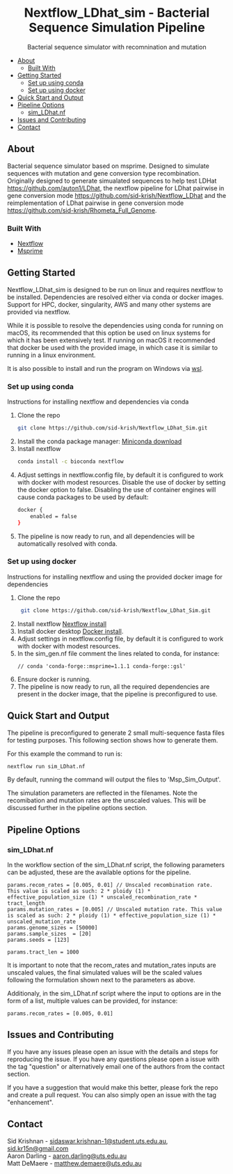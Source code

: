 <h1 align="center">Nextflow_LDhat_sim - Bacterial Sequence Simulation Pipeline</h1>
  <p align="center">
    Bacterial sequence simulator with recomnination and mutation

- [About](#about)
  - [Built With](#built-with)
- [Getting Started](#getting-started)
  - [Set up using conda](#set-up-using-conda)
  - [Set up using docker](#set-up-using-docker)
- [Quick Start and Output](#quick-start-and-output)
- [Pipeline Options](#pipeline-options)
  - [sim_LDhat.nf](#sim_ldhatnf)
- [Issues and Contributing](#issues-and-contributing)
- [Contact](#contact)

<!-- ABOUT -->
## About
Bacterial sequence simulator based on msprime. Designed to simulate sequences with mutation and gene conversion type recombination. Originally designed to generate simualated sequences to help test LDHat https://github.com/auton1/LDhat, the nextflow pipeline for LDhat pairwise in gene conversion mode https://github.com/sid-krish/Nextflow_LDhat and the reimplementation of LDhat pairwise in gene conversion mode https://github.com/sid-krish/Rhometa_Full_Genome.

### Built With
* [Nextflow](https://www.nextflow.io/)
* [Msprime](https://tskit.dev/msprime/docs/stable/intro.html)


<!-- GETTING STARTED -->
## Getting Started

Nextflow_LDhat_sim is designed to be run on linux and requires nextflow to be installed. 
Dependencies are resolved either via conda or docker images. Support for HPC, docker, singularity, AWS and many other systems are provided via nextflow.

While it is possible to resolve the dependencies using conda for running on macOS, its recommended that this option be used on linux systems for which it has been extensively test.
If running on macOS it recommended that docker be used with the provided image, in which case it is similar to running in a linux environment.

It is also possible to install and run the program on Windows via [wsl](https://docs.microsoft.com/en-us/windows/wsl/install).

### Set up using conda
Instructions for installing nextflow and dependencies via conda
1. Clone the repo
   ```sh
   git clone https://github.com/sid-krish/Nextflow_LDhat_Sim.git
   ```
2. Install the conda package manager: [Miniconda download](https://conda.io/en/latest/miniconda.html)
3. Install nextflow
   ```sh
   conda install -c bioconda nextflow
   ```
4. Adjust settings in nextflow.config file, by default it is configured to work with docker with modest resources.
   Disable the use of docker by setting the docker option to false. Disabling the use of container engines will cause conda packages to be used by default:
   ```sh
   docker {
       enabled = false
   }
   ```
5. The pipeline is now ready to run, and all dependencies will be automatically resolved with conda.

### Set up using docker
Instructions for installing nextflow and using the provided docker image for dependencies
1. Clone the repo
   ```sh
    git clone https://github.com/sid-krish/Nextflow_LDhat_Sim.git
   ```
2. Install nextflow [Nextflow install](https://www.nextflow.io/index.html#GetStarted)
3. Install docker desktop [Docker install](https://docs.docker.com/desktop/linux/).
4. Adjust settings in nextflow.config file, by default it is configured to work with docker with modest resources.
5. In the sim_gen.nf file comment the lines related to conda, for instance:
   ```
   // conda 'conda-forge::msprime=1.1.1 conda-forge::gsl'
   ```
6. Ensure docker is running.
7. The pipeline is now ready to run, all the required dependencies are present in the docker image, that the pipeline is preconfigured to use.


<!-- QUICK START AND OUTPUT -->
## Quick Start and Output
The pipeline is preconfigured to generate 2 small multi-sequence fasta files for testing purposes. This following section shows how to generate them.

For this example the command to run is:
```sh
nextflow run sim_LDhat.nf
```

By default, running the command will output the files to 'Msp_Sim_Output'.

The simulation parameters are reflected in the filenames. Note the recomibation and mutation rates are the unscaled values. This will be discussed further in the pipeline options section.


<!-- PIPELINE OPTIONS -->
## Pipeline Options
### sim_LDhat.nf
In the workflow section of the sim_LDhat.nf script, the following parameters can be adjusted, these are the available options for the pipeline.

```
params.recom_rates = [0.005, 0.01] // Unscaled recombination rate. This value is scaled as such: 2 * ploidy (1) * effective_population_size (1) * unscaled_recombination_rate * tract_length
params.mutation_rates = [0.005] // Unscaled mutation rate. This value is scaled as such: 2 * ploidy (1) * effective_population_size (1) * unscaled_mutation_rate
params.genome_sizes = [50000]
params.sample_sizes  = [20]
params.seeds = [123]

params.tract_len = 1000
```

It is important to note that the recom_rates and mutation_rates inputs are unscaled values, the final simulated values will be the scaled values following the formulation shown next to the parameters as above.

Additionaly, in the sim_LDhat.nf script where the input to options are in the form of a list, multiple values can be provided, for instance:

```
params.recom_rates = [0.005, 0.01]
```

<!-- ISSUES AND CONTRIBUTING -->
## Issues and Contributing
If you have any issues please open an issue with the details and steps for reproducing the issue. If you have any questions please open a issue with the tag "question" or alternatively email one of the authors from the contact section.

If you have a suggestion that would make this better, please fork the repo and create a pull request. You can also simply open an issue with the tag "enhancement".


<!-- CONTACT -->
## Contact
Sid Krishnan - sidaswar.krishnan-1@student.uts.edu.au, sid.kr15n@gmail.com \
Aaron Darling - aaron.darling@uts.edu.au \
Matt DeMaere - matthew.demaere@uts.edu.au